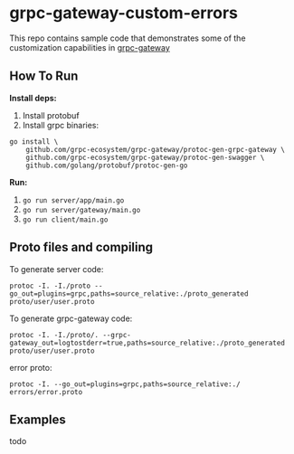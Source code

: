 # grpc-gateway-custom-errors

This repo contains sample code that demonstrates some of the customization capabilities in [grpc-gateway](https://github.com/grpc-ecosystem/grpc-gateway)

## How To Run

**Install deps:**
1. Install protobuf
2. Install grpc binaries:
```shell script
go install \
    github.com/grpc-ecosystem/grpc-gateway/protoc-gen-grpc-gateway \
    github.com/grpc-ecosystem/grpc-gateway/protoc-gen-swagger \
    github.com/golang/protobuf/protoc-gen-go
```

**Run:**
1. `go run server/app/main.go`
2. `go run server/gateway/main.go`
3. `go run client/main.go`

## Proto files and compiling

To generate server code:
```shell
protoc -I. -I./proto --go_out=plugins=grpc,paths=source_relative:./proto_generated proto/user/user.proto
```

To generate grpc-gateway code:
```shell
protoc -I. -I./proto/. --grpc-gateway_out=logtostderr=true,paths=source_relative:./proto_generated proto/user/user.proto
```

error proto:
```shell
protoc -I. --go_out=plugins=grpc,paths=source_relative:./  errors/error.proto
```

## Examples

todo